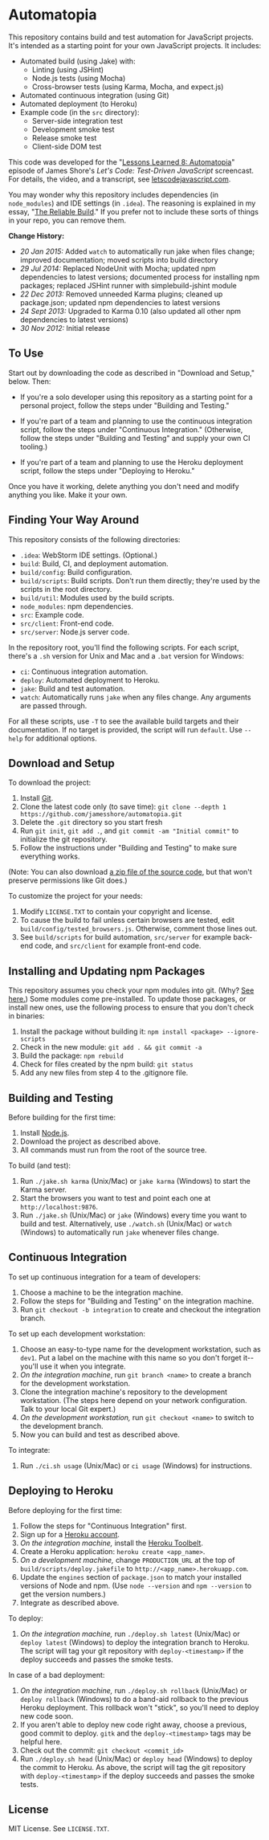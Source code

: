 Automatopia
===========

This repository contains build and test automation for JavaScript projects. It's intended as a starting point for your own JavaScript projects. It includes:

* Automated build (using Jake) with:
	* Linting (using JSHint)
	* Node.js tests (using Mocha)
	* Cross-browser tests (using Karma, Mocha, and expect.js)
* Automated continuous integration (using Git)
* Automated deployment (to Heroku)
* Example code (in the `src` directory):
	* Server-side integration test
	* Development smoke test
	* Release smoke test
	* Client-side DOM test

This code was developed for the "[Lessons Learned 8: Automatopia](http://www.letscodejavascript.com/v3/episodes/lessons_learned/8)" episode of James Shore's *Let's Code: Test-Driven JavaScript* screencast. For details, the video, and a transcript, see [letscodejavascript.com](http://www.letscodejavascript.com).

You may wonder why this repository includes dependencies (in `node_modules`) and IDE settings (in `.idea`). The reasoning is explained in my essay, "[The Reliable Build](http://www.letscodejavascript.com/v3/blog/2014/12/the_reliable_build)." If you prefer not to include these sorts of things in your repo, you can remove them.

__Change History:__

* *20 Jan 2015:* Added `watch` to automatically run jake when files change; improved documentation; moved scripts into build directory
* *29 Jul 2014:* Replaced NodeUnit with Mocha; updated npm dependencies to latest versions; documented process for installing npm packages; replaced JSHint runner with simplebuild-jshint module
* *22 Dec 2013:* Removed unneeded Karma plugins; cleaned up package.json; updated npm dependencies to latest versions
* *24 Sept 2013:* Upgraded to Karma 0.10 (also updated all other npm dependencies to latest versions)
* *30 Nov 2012:* Initial release


To Use
------

Start out by downloading the code as described in "Download and Setup," below. Then:

* If you're a solo developer using this repository as a starting point for a personal project, follow the steps under "Building and Testing."

* If you're part of a team and planning to use the continuous integration script, follow the steps under "Continuous Integration." (Otherwise, follow the steps under "Building and Testing" and supply your own CI tooling.)

* If you're part of a team and planning to use the Heroku deployment script, follow the steps under "Deploying to Heroku."

Once you have it working, delete anything you don't need and modify anything you like. Make it your own.


Finding Your Way Around
-----------------------

This repository consists of the following directories:

* `.idea`: WebStorm IDE settings. (Optional.)
* `build`: Build, CI, and deployment automation.
* `build/config`: Build configuration.
* `build/scripts`: Build scripts. Don't run them directly; they're used by the scripts in the root directory.
* `build/util`: Modules used by the build scripts.
* `node_modules`: npm dependencies.
* `src`: Example code.
* `src/client`: Front-end code.
* `src/server`: Node.js server code.

In the repository root, you'll find the following scripts. For each script, there's a `.sh` version for Unix and Mac and a `.bat` version for Windows:

* `ci`: Continuous integration automation.
* `deploy`: Automated deployment to Heroku.
* `jake`: Build and test automation.
* `watch`: Automatically runs `jake` when any files change. Any arguments are passed through.

For all these scripts, use `-T` to see the available build targets and their documentation. If no target is provided, the script will run `default`. Use `--help` for additional options.


Download and Setup
------------------

To download the project:

1. Install [Git](http://git-scm.com/downloads).
2. Clone the latest code only (to save time): `git clone --depth 1 https://github.com/jamesshore/automatopia.git`
3. Delete the `.git` directory so you start fresh
4. Run `git init`, `git add .`, and `git commit -am "Initial commit"` to initialize the git repository.
5. Follow the instructions under "Building and Testing" to make sure everything works.

(Note: You can also download [a zip file of the source code](https://github.com/jamesshore/automatopia/archive/master.zip), but that won't preserve permissions like Git does.)

To customize the project for your needs:

1. Modify `LICENSE.TXT` to contain your copyright and license. 
2. To cause the build to fail unless certain browsers are tested, edit `build/config/tested_browsers.js`. Otherwise, comment those lines out.
3. See `build/scripts` for build automation, `src/server` for example back-end code, and `src/client` for example front-end code.


Installing and Updating npm Packages
------------------------------------

This repository assumes you check your npm modules into git. (Why? [See here.](http://www.letscodejavascript.com/v3/blog/2014/12/the_reliable_build)) Some modules come pre-installed. To update those packages, or install new ones, use the following process to ensure that you don't check in binaries:

1. Install the package without building it: `npm install <package> --ignore-scripts`
2. Check in the new module: `git add . && git commit -a`
3. Build the package: `npm rebuild`
4. Check for files created by the npm build: `git status`
5. Add any new files from step 4 to the .gitignore file.


Building and Testing
--------------------

Before building for the first time:

1. Install [Node.js](http://nodejs.org/download/).
2. Download the project as described above.
3. All commands must run from the root of the source tree.

To build (and test):

1. Run `./jake.sh karma` (Unix/Mac) or `jake karma` (Windows) to start the Karma server.
2. Start the browsers you want to test and point each one at `http://localhost:9876`.
3. Run `./jake.sh` (Unix/Mac) or `jake` (Windows) every time you want to build and test. Alternatively, use `./watch.sh` (Unix/Mac) or `watch` (Windows) to automatically run `jake` whenever files change.


Continuous Integration
----------------------

To set up continuous integration for a team of developers:

1. Choose a machine to be the integration machine.
2. Follow the steps for "Building and Testing" on the integration machine.
3. Run `git checkout -b integration` to create and checkout the integration branch.

To set up each development workstation:

1. Choose an easy-to-type name for the development workstation, such as `dev1`. Put a label on the machine with this name so you don't forget it--you'll use it when you integrate.
2. *On the integration machine*, run `git branch <name>` to create a branch for the development workstation.
3. Clone the integration machine's repository to the development workstation. (The steps here depend on your network configuration. Talk to your local Git expert.)
4. *On the development workstation,* run `git checkout <name>` to switch to the development branch.
5. Now you can build and test as described above.

To integrate:

1. Run `./ci.sh usage` (Unix/Mac) or `ci usage` (Windows) for instructions.


Deploying to Heroku
-------------------

Before deploying for the first time:

1. Follow the steps for "Continuous Integration" first.
3. Sign up for a [Heroku account](https://api.heroku.com/signup).
2. *On the integration machine,* install the [Heroku Toolbelt](https://toolbelt.heroku.com/).
4. Create a Heroku application: `heroku create <app_name>`.
5. *On a development machine,* change `PRODUCTION_URL` at the top of `build/scripts/deploy.jakefile` to `http://<app_name>.herokuapp.com`.
6. Update the `engines` section of `package.json` to match your installed versions of Node and npm. (Use `node --version` and `npm --version` to get the version numbers.)
7. Integrate as described above.

To deploy:

1. *On the integration machine,* run `./deploy.sh latest` (Unix/Mac) or `deploy latest` (Windows) to deploy the integration branch to Heroku. The script will tag your git repository with `deploy-<timestamp>` if the deploy succeeds and passes the smoke tests.

In case of a bad deployment:

1. *On the integration machine,* run `./deploy.sh rollback` (Unix/Mac) or `deploy rollback` (Windows) to do a band-aid rollback to the previous Heroku deployment. This rollback won't "stick", so you'll need to deploy new code soon.
2. If you aren't able to deploy new code right away, choose a previous, good commit to deploy. `gitk` and the `deploy-<timestamp>` tags may be helpful here.
3. Check out the commit: `git checkout <commit_id>`
4. Run `./deploy.sh head` (Unix/Mac) or `deploy head` (Windows) to deploy the commit to Heroku. As above, the script will tag the git repository with `deploy-<timestamp>` if the deploy succeeds and passes the smoke tests.


License
-------

MIT License. See `LICENSE.TXT`.